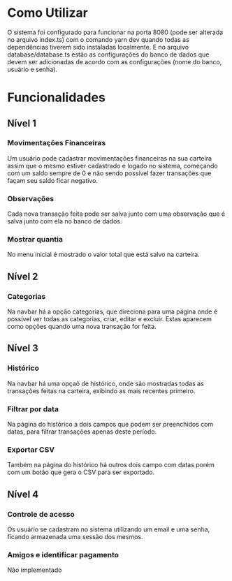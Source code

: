 # Como Utilizar

O sistema foi configurado para funcionar na porta 8080 (pode ser alterada no arquivo index.ts) com o comando yarn dev quando todas as dependências tiverem sido instaladas localmente. E no arquivo database/database.ts estão as configurações do banco de dados que devem ser adicionadas de acordo com as configurações (nome do banco, usuário e senha).

# Funcionalidades

## Nível 1

### Movimentações Financeiras

Um usuário pode cadastrar movimentações financeiras na sua carteira assim que o mesmo estiver cadastrado e logado no sistema, começando com um saldo sempre de 0 e não sendo possível fazer transações que façam seu saldo ficar negativo.

### Observações

Cada nova transação feita pode ser salva junto com uma observação que é salva junto com ela no banco de dados.

### Mostrar quantia

No menu inicial é mostrado o valor total que está salvo na carteira.

## Nível 2

### Categorias

Na navbar há a opção categorias, que direciona para uma página onde é possível ver todas as categorias, criar, editar e excluir. Estas aparecem como opções quando uma nova transação for feita.

## Nível 3

### Histórico

Na navbar há uma opçaõ de histórico, onde são mostradas todas as transações feitas na carteira, exibindo as mais recentes primeiro.

### Filtrar por data

Na página do histórico a dois campos que podem ser preenchidos com datas, para filtrar transações apenas deste período.

### Exportar CSV

Também na página do histórico há outros dois campo com datas porém com um botão que gera o CSV para ser exportado.

## Nível 4

### Controle de acesso

Os usuário se cadastram no sistema utilizando um email e uma senha, ficando armazenada uma sessão dos mesmos.

### Amigos e identificar pagamento

Não implementado
